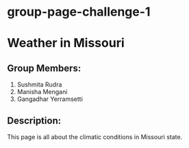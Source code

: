 # group-page-challenge-1
# Weather in Missouri

## Group Members:
1. Sushmita Rudra
1. Manisha Mengani
1. Gangadhar Yerramsetti

## Description:
This page is all about the climatic conditions in Missouri state.

